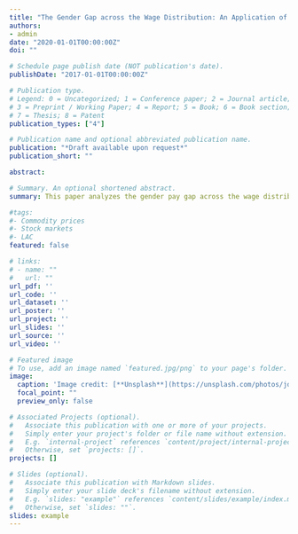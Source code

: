 ```yaml
---
title: "The Gender Gap across the Wage Distribution: An Application of New Methods to Chile"
authors:
- admin
date: "2020-01-01T00:00:00Z"
doi: ""

# Schedule page publish date (NOT publication's date).
publishDate: "2017-01-01T00:00:00Z"

# Publication type.
# Legend: 0 = Uncategorized; 1 = Conference paper; 2 = Journal article;
# 3 = Preprint / Working Paper; 4 = Report; 5 = Book; 6 = Book section;
# 7 = Thesis; 8 = Patent
publication_types: ["4"]

# Publication name and optional abbreviated publication name.
publication: "*Draft available upon request*"
publication_short: ""

abstract: 

# Summary. An optional shortened abstract.
summary: This paper analyzes the gender pay gap across the wage distribution in Chile. To account for heterogeneity effects and selection into the labor force, I use a quantile regression technique and correct for sample selection using a copula-based methodology suggested by Arellano and Bonhomme (2017, Econometrica 85(1): 1-28).. This method is suited for an non-additive model when the quantile curves are not linear. The results suggest that gender wage gap after correcting for selection increases throughout all the distribution of wages, showing absence of sticky floor or glass ceiling effects. Next, I apply Machado and Mata (2005, Journal of applied Econometrics)'s decomposition method and find that the gender wage gap is explained mainly by differences in rewards to worker traits and not by differences in labor market characteristics. 

#tags:
#- Commodity prices
#- Stock markets
#- LAC
featured: false

# links:
# - name: ""
#   url: ""
url_pdf: ''
url_code: ''
url_dataset: ''
url_poster: ''
url_project: ''
url_slides: ''
url_source: ''
url_video: ''

# Featured image
# To use, add an image named `featured.jpg/png` to your page's folder. 
image:
  caption: 'Image credit: [**Unsplash**](https://unsplash.com/photos/jdD8gXaTZsc)'
  focal_point: ""
  preview_only: false

# Associated Projects (optional).
#   Associate this publication with one or more of your projects.
#   Simply enter your project's folder or file name without extension.
#   E.g. `internal-project` references `content/project/internal-project/index.md`.
#   Otherwise, set `projects: []`.
projects: []

# Slides (optional).
#   Associate this publication with Markdown slides.
#   Simply enter your slide deck's filename without extension.
#   E.g. `slides: "example"` references `content/slides/example/index.md`.
#   Otherwise, set `slides: ""`.
slides: example
---
```

